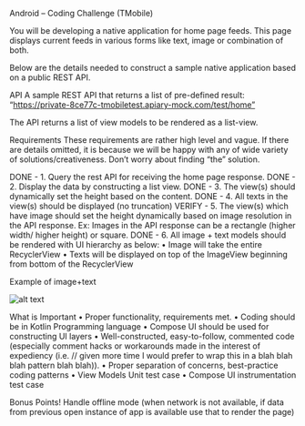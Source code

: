 Android – Coding Challenge (TMobile)

You will be developing a native application for home page feeds. This page displays current feeds in various forms like text, image or combination of both.

Below are the details needed to construct a sample native application based on a public REST API.

API
A sample REST API that returns a list of pre-defined result:
“https://private-8ce77c-tmobiletest.apiary-mock.com/test/home”

The API returns a list of view models to be rendered as a list-view.


Requirements
These requirements are rather high level and vague. If there are details omitted, it is because we will be happy with any of wide variety of solutions/creativeness. Don’t worry about finding “the” solution. 

DONE - 1.	Query the rest API for receiving the home page response.
DONE - 2.	Display the data by constructing a list view.
DONE - 3.	The view(s) should dynamically set the height based on the content.
DONE - 4.	All texts in the view(s) should be displayed (no truncation)
VERIFY - 5.	The view(s) which have image should set the height dynamically based on image resolution in the API response.
Ex: Images in the API response can be a rectangle (higher width/ higher height) or square.
DONE - 6.	All image + text models should be rendered with UI hierarchy as below:
•	Image will take the entire RecyclerView
•	Texts will be displayed on top of the ImageView beginning from bottom of the RecyclerView

Example of image+text

 ![alt text](https://i.ibb.co/MVYhsM0/tmobile-img.png)

What is Important
•	Proper functionality, requirements met.
•	Coding should be in Kotlin Programming language
•	Compose UI should be used for constructing UI layers
•	Well-constructed, easy-to-follow, commented code (especially comment hacks or workarounds made in the interest of expediency (i.e. // given more time I would prefer to wrap this in a blah blah blah pattern blah blah)).
•	Proper separation of concerns, best-practice coding patterns
•	View Models Unit test case
•	Compose UI instrumentation test case 

Bonus Points!
Handle offline mode (when network is not available, if data from previous open instance of app is available use that to render the page)
